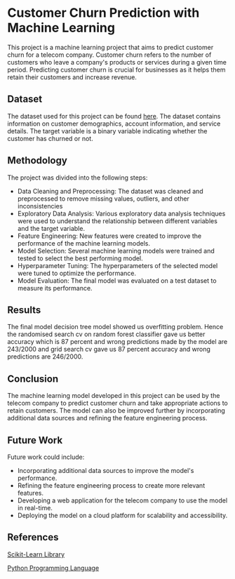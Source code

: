 # Customer Churn Prediction with Machine Learning
This project is a machine learning project that aims to predict customer churn for a telecom company. Customer churn refers to the number of customers who leave a company's products or services during a given time period. Predicting customer churn is crucial for businesses as it helps them retain their customers and increase revenue.

## Dataset
The dataset used for this project can be found [here](https://github.com/agusabdulrahman/customer-churn-prediction/blob/main/Churn%20Modeling.csv). The dataset contains information on customer demographics, account information, and service details. The target variable is a binary variable indicating whether the customer has churned or not.

## Methodology
The project was divided into the following steps:

- Data Cleaning and Preprocessing: The dataset was cleaned and preprocessed to remove missing values, outliers, and other inconsistencies
- Exploratory Data Analysis: Various exploratory data analysis techniques were used to understand the relationship between different variables and the target variable.
- Feature Engineering: New features were created to improve the performance of the machine learning models.
- Model Selection: Several machine learning models were trained and tested to select the best performing model.
- Hyperparameter Tuning: The hyperparameters of the selected model were tuned to optimize the performance.
- Model Evaluation: The final model was evaluated on a test dataset to measure its performance.

## Results
The final model decision tree model showed us overfitting problem. Hence the randomised search cv on random forest classifier gave us better accuracy which is 87 percent and wrong predictions made by the model are 243/2000 and grid search cv gave us 87 percent accuracy and wrong predictions are 246/2000. 

## Conclusion
The machine learning model developed in this project can be used by the telecom company to predict customer churn and take appropriate actions to retain customers. The model can also be improved further by incorporating additional data sources and refining the feature engineering process.

## Future Work
Future work could include:

- Incorporating additional data sources to improve the model's performance.
- Refining the feature engineering process to create more relevant features.
- Developing a web application for the telecom company to use the model in real-time.
- Deploying the model on a cloud platform for scalability and accessibility.

## References
[Scikit-Learn Library](https://scikit-learn.org/)

[Python Programming Language](https://www.python.org/)
